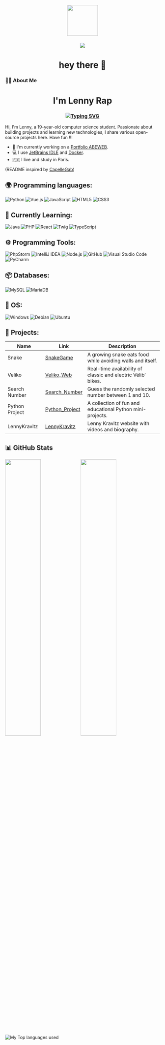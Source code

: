 <div align="center">
  <img height="100" src="https://media2.giphy.com/media/v1.Y2lkPTc5MGI3NjExYnFiMzltbTkzNzF2Nnp2cjhwZzRsaGRjYXdxNXd3cDJwYXptbDNueiZlcD12MV9pbnRlcm5hbF9naWZfYnlfaWQmY3Q9cw/juua9i2c2fA0AIp2iq/giphy.gif"  />
</div>




###

<div align="center">

</div>

###

<div align="center">
  <img src="https://visitor-badge.laobi.icu/badge?page_id=LennRapp.LenRapp"  />
</div>

###

<h1 align="center">hey there 👋</h1>

###

<h3 align="left">👩‍💻  About Me</h3>

###

 <h1 align="center">I'm Lenny Rap</h1>
 <h3 align="center"><a href="https://git.io/typing-svg"><img src="https://readme-typing-svg.herokuapp.com?font=Fira+Code&pause=200&vCenter=true&width=555&lines=Frontend+and+Backend+developer+from+France" alt="Typing SVG" /></a>
 </h3>
Hi, I'm Lenny, a 19-year-old computer science student. Passionate about building projects and learning new technologies, I share various open-source projects here. Have fun !!!



 - 🔭 I'm currently working on a [Portfolio ABEWEB](https://github.com/orelAbecassis/portfolio-tailwind).
 - 💻 I use [JetBrains IDLE](https://www.jetbrains.com/idea/) and [Docker](https://www.docker.com/).
 - 🇫🇷 I live and study in Paris.

(README inspired by [CapelleGab](https://github.com/CapelleGab))
## 🌍 Programming languages:
![Python](https://img.shields.io/badge/Python-3776AB?style=for-the-badge&logo=python&logoColor=white)
![Vue.js](https://img.shields.io/badge/Vue.js-4FC08D?style=for-the-badge&logo=vue.js&logoColor=white)
![JavaScript](https://img.shields.io/badge/javascript-%23323330.svg?style=for-the-badge&logo=javascript&logoColor=%23F7DF1E)
![HTML5](https://img.shields.io/badge/HTML5-E34F26?style=for-the-badge&logo=html5&logoColor=white)
![CSS3](https://img.shields.io/badge/CSS3-1572B6?style=for-the-badge&logo=css3&logoColor=white)

## 📑 Currently Learning:

![Java](https://img.shields.io/badge/java-%23ED8B00.svg?style=for-the-badge&logo=java&logoColor=white)
![PHP](https://img.shields.io/badge/PHP-777BB4?style=for-the-badge&logo=php&logoColor=white)
![React](https://img.shields.io/badge/React-20232A?style=for-the-badge&logo=react&logoColor=61DAFB)
![Twig](https://img.shields.io/badge/Twig-FFDD00?style=for-the-badge&logo=twig&logoColor=black)
![TypeScript](https://img.shields.io/badge/TypeScript-3178C6?style=for-the-badge&logo=typescript&logoColor=white)




## ⚙️ Programming Tools:
![PhpStorm](https://img.shields.io/badge/PhpStorm-000000?style=for-the-badge&logo=phpstorm&logoColor=white)
![IntelliJ IDEA](https://img.shields.io/badge/IntelliJ_IDEA-000000?style=for-the-badge&logo=intellijidea&logoColor=white)
![Node.js](https://img.shields.io/badge/Node.js-43853D?style=for-the-badge&logo=nodedotjs&logoColor=white)
![GitHub](https://img.shields.io/badge/GitHub-181717?style=for-the-badge&logo=github&logoColor=white)
![Visual Studio Code](https://img.shields.io/badge/VS_Code-0078D7?style=for-the-badge&logo=visualstudiocode&logoColor=white)
![PyCharm](https://img.shields.io/badge/PyCharm-000000?style=for-the-badge&logo=pycharm&logoColor=white)





## 📦 Databases:
![MySQL](https://img.shields.io/badge/MySQL-4479A1?style=for-the-badge&logo=mysql&logoColor=white)
![MariaDB](https://img.shields.io/badge/MariaDB-003545?style=for-the-badge&logo=mariadb&logoColor=white)


## 🔧 OS:
![Windows](https://img.shields.io/badge/Windows-0078D6?style=for-the-badge&logo=windows&logoColor=white)
![Debian](https://img.shields.io/badge/Debian-A81D33?style=for-the-badge&logo=debian&logoColor=white)
![Ubuntu](https://img.shields.io/badge/Ubuntu-E95420?style=for-the-badge&logo=ubuntu&logoColor=white)

## 🚩 Projects:
| Name                                                  | Link                                                        | Description                                                                        |
  |-------------------------------------------------------|-------------------------------------------------------------|------------------------------------------------------------------------------------|
| Snake        | [SnakeGame](https://github.com/LenRapp/SnakeGame)           | A growing snake eats food while avoiding walls and itself.<br/>                    |
| Veliko        | [Veliko_Web](https://github.com/LenRapp/Veliko_Web)         | Real-time availability of classic and electric Vélib’ bikes.                       |
| Search Number | [Search_Number](https://github.com/LenRapp/Search_Number)   | Guess the randomly selected number between 1 and 10.                               |
| Python Project | [Python_Project](https://github.com/LenRapp/Python_Project) | A collection of fun and educational Python mini-projects.                          |
| LennyKravitz | [LennyKravitz](https://github.com/LenRapp/LennyKravitz) | Lenny Kravitz website with videos and biography. |


## 📊 GitHub Stats
<img src="https://github-readme-stats.vercel.app/api?username=LenRapp&show_icons=true&theme=dracula&hide_border=true" width="48%" />
<img src="https://github-readme-streak-stats.herokuapp.com/?user=LenRapp&theme=dracula&hide_border=true" width="48%" />

 <img align="left" alt="My Top languages used" src="https://github-readme-stats.vercel.app/api/top-langs/?username=LenRapp&hide_border=true&theme=dracula" />